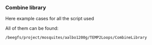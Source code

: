 ### Combine library

Here example cases for all the script used

All of them can be found:

```
/beegfs/project/mosquites/aalbo1200g/TEMP2Loops/CombineLibrary
```